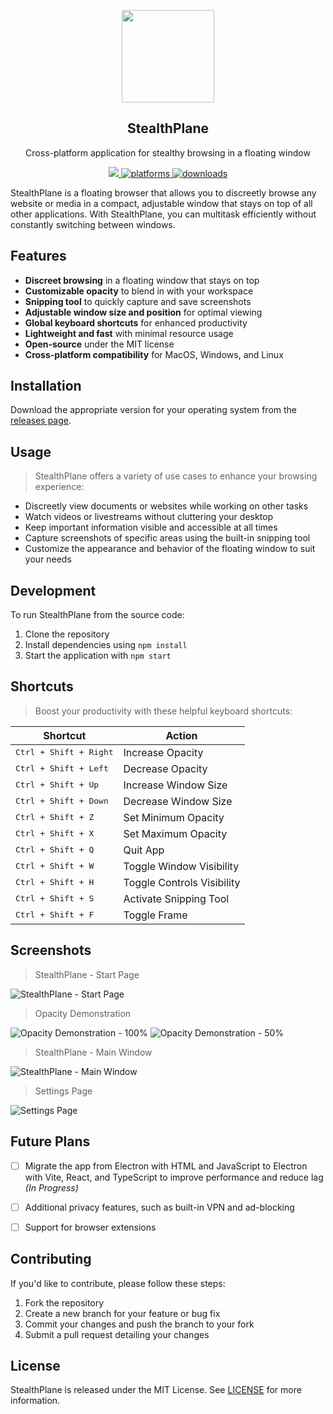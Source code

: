 <p align="center">
    <img src="https://i.imgur.com/7t2WxfC.png" height="148">
  <h2 align="center">StealthPlane</h2>
  <p align="center">Cross-platform application for stealthy browsing in a floating window<p>
  <p align="center">
    <a href="https://github.com/mahdi991613487/StealthPlane/blob/master/LICENSE">
      <img src="https://img.shields.io/badge/License-MIT-yellow.svg" />
    </a>
    <a href="https://github.com/mahdi991613487/StealthPlane/releases">
    	<img src="https://img.shields.io/badge/platform-macOS%20%7C%20Windows%20%7C%20Linux-blue.svg" alt="platforms" />
    </a>
    <a href="https://github.com/mahdi991613487/StealthPlane/releases">
	    <img src="https://img.shields.io/github/downloads/mahdi991613487/StealthPlane/total.svg" alt="downloads">
    </a>
  </p>
</p>

StealthPlane is a floating browser that allows you to discreetly browse any website or media in a compact, adjustable window that stays on top of all other applications. With StealthPlane, you can multitask efficiently without constantly switching between windows.

## Features
* **Discreet browsing** in a floating window that stays on top
* **Customizable opacity** to blend in with your workspace
* **Snipping tool** to quickly capture and save screenshots
* **Adjustable window size and position** for optimal viewing
* **Global keyboard shortcuts** for enhanced productivity
* **Lightweight and fast** with minimal resource usage
* **Open-source** under the MIT license
* **Cross-platform compatibility** for MacOS, Windows, and Linux

## Installation

Download the appropriate version for your operating system from the [releases page](https://github.com/mahdi991613487/StealthPlane/releases).

## Usage

> StealthPlane offers a variety of use cases to enhance your browsing experience:

* Discreetly view documents or websites while working on other tasks
* Watch videos or livestreams without cluttering your desktop
* Keep important information visible and accessible at all times
* Capture screenshots of specific areas using the built-in snipping tool
* Customize the appearance and behavior of the floating window to suit your needs

## Development

To run StealthPlane from the source code:

1. Clone the repository
2. Install dependencies using `npm install`
3. Start the application with `npm start`

## Shortcuts

> Boost your productivity with these helpful keyboard shortcuts:

| **Shortcut**                    | **Action**                 |
|---------------------------------|----------------------------|
| <kbd>Ctrl + Shift + Right</kbd> | Increase Opacity           |
| <kbd>Ctrl + Shift + Left</kbd>  | Decrease Opacity           |
| <kbd>Ctrl + Shift + Up</kbd>    | Increase Window Size       |
| <kbd>Ctrl + Shift + Down</kbd>  | Decrease Window Size       |
| <kbd>Ctrl + Shift + Z</kbd>     | Set Minimum Opacity        |
| <kbd>Ctrl + Shift + X</kbd>     | Set Maximum Opacity        |
| <kbd>Ctrl + Shift + Q</kbd>     | Quit App                   |
| <kbd>Ctrl + Shift + W</kbd>     | Toggle Window Visibility   |
| <kbd>Ctrl + Shift + H</kbd>     | Toggle Controls Visibility |
| <kbd>Ctrl + Shift + S</kbd>     | Activate Snipping Tool     |
| <kbd>Ctrl + Shift + F</kbd>     | Toggle Frame               |

## Screenshots

> StealthPlane - Start Page

![StealthPlane - Start Page](https://i.imgur.com/a/WbCEYTX.png)

> Opacity Demonstration

![Opacity Demonstration - 100%](https://i.imgur.com/a/O1KqaMT.png)
![Opacity Demonstration - 50%](https://i.imgur.com/a/uSYpQ4p.png)

> StealthPlane - Main Window

![StealthPlane - Main Window](https://i.imgur.com/a/lU8pZAa.png)

> Settings Page

![Settings Page](https://i.imgur.com/a/SO2xzyO.png)

## Future Plans
* [ ] Migrate the app from Electron with HTML and JavaScript to Electron with Vite, React, and TypeScript to improve performance and reduce lag *_(In Progress)_*
* [ ] Additional privacy features, such as built-in VPN and ad-blocking
* [ ] Support for browser extensions



## Contributing
If you'd like to contribute, please follow these steps:

1. Fork the repository
2. Create a new branch for your feature or bug fix
3. Commit your changes and push the branch to your fork
4. Submit a pull request detailing your changes

## License

StealthPlane is released under the MIT License. See [LICENSE](https://github.com/mahdi991613487/StealthPlane/blob/master/LICENSE) for more information.
